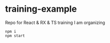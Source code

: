 # training-example

Repo for React &amp; RX &amp; TS training I am organizing

```
npm i
npm start
```
